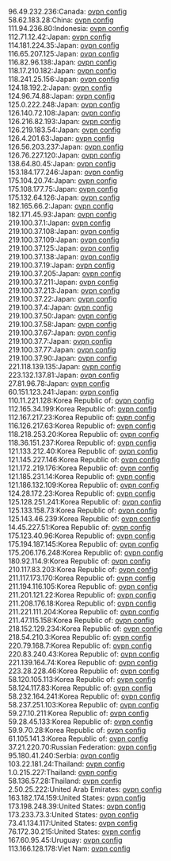 96.49.232.236:Canada: [ovpn config](vpn/96_49_232_236.ovpn)  
58.62.183.28:China: [ovpn config](vpn/58_62_183_28.ovpn)  
111.94.236.80:Indonesia: [ovpn config](vpn/111_94_236_80.ovpn)  
112.71.12.42:Japan: [ovpn config](vpn/112_71_12_42.ovpn)  
114.181.224.35:Japan: [ovpn config](vpn/114_181_224_35.ovpn)  
116.65.207.125:Japan: [ovpn config](vpn/116_65_207_125.ovpn)  
116.82.96.138:Japan: [ovpn config](vpn/116_82_96_138.ovpn)  
118.17.210.182:Japan: [ovpn config](vpn/118_17_210_182.ovpn)  
118.241.25.156:Japan: [ovpn config](vpn/118_241_25_156.ovpn)  
124.18.192.2:Japan: [ovpn config](vpn/124_18_192_2.ovpn)  
124.96.74.88:Japan: [ovpn config](vpn/124_96_74_88.ovpn)  
125.0.222.248:Japan: [ovpn config](vpn/125_0_222_248.ovpn)  
126.140.72.108:Japan: [ovpn config](vpn/126_140_72_108.ovpn)  
126.216.82.193:Japan: [ovpn config](vpn/126_216_82_193.ovpn)  
126.219.183.54:Japan: [ovpn config](vpn/126_219_183_54.ovpn)  
126.4.201.63:Japan: [ovpn config](vpn/126_4_201_63.ovpn)  
126.56.203.237:Japan: [ovpn config](vpn/126_56_203_237.ovpn)  
126.76.227.120:Japan: [ovpn config](vpn/126_76_227_120.ovpn)  
138.64.80.45:Japan: [ovpn config](vpn/138_64_80_45.ovpn)  
153.184.177.246:Japan: [ovpn config](vpn/153_184_177_246.ovpn)  
175.104.20.74:Japan: [ovpn config](vpn/175_104_20_74.ovpn)  
175.108.177.75:Japan: [ovpn config](vpn/175_108_177_75.ovpn)  
175.132.64.126:Japan: [ovpn config](vpn/175_132_64_126.ovpn)  
182.165.66.2:Japan: [ovpn config](vpn/182_165_66_2.ovpn)  
182.171.45.93:Japan: [ovpn config](vpn/182_171_45_93.ovpn)  
219.100.37.1:Japan: [ovpn config](vpn/219_100_37_1.ovpn)  
219.100.37.108:Japan: [ovpn config](vpn/219_100_37_108.ovpn)  
219.100.37.109:Japan: [ovpn config](vpn/219_100_37_109.ovpn)  
219.100.37.125:Japan: [ovpn config](vpn/219_100_37_125.ovpn)  
219.100.37.138:Japan: [ovpn config](vpn/219_100_37_138.ovpn)  
219.100.37.19:Japan: [ovpn config](vpn/219_100_37_19.ovpn)  
219.100.37.205:Japan: [ovpn config](vpn/219_100_37_205.ovpn)  
219.100.37.211:Japan: [ovpn config](vpn/219_100_37_211.ovpn)  
219.100.37.213:Japan: [ovpn config](vpn/219_100_37_213.ovpn)  
219.100.37.22:Japan: [ovpn config](vpn/219_100_37_22.ovpn)  
219.100.37.4:Japan: [ovpn config](vpn/219_100_37_4.ovpn)  
219.100.37.50:Japan: [ovpn config](vpn/219_100_37_50.ovpn)  
219.100.37.58:Japan: [ovpn config](vpn/219_100_37_58.ovpn)  
219.100.37.67:Japan: [ovpn config](vpn/219_100_37_67.ovpn)  
219.100.37.7:Japan: [ovpn config](vpn/219_100_37_7.ovpn)  
219.100.37.77:Japan: [ovpn config](vpn/219_100_37_77.ovpn)  
219.100.37.90:Japan: [ovpn config](vpn/219_100_37_90.ovpn)  
221.118.139.135:Japan: [ovpn config](vpn/221_118_139_135.ovpn)  
223.132.137.81:Japan: [ovpn config](vpn/223_132_137_81.ovpn)  
27.81.96.78:Japan: [ovpn config](vpn/27_81_96_78.ovpn)  
60.151.123.241:Japan: [ovpn config](vpn/60_151_123_241.ovpn)  
110.11.221.128:Korea Republic of: [ovpn config](vpn/110_11_221_128.ovpn)  
112.165.34.199:Korea Republic of: [ovpn config](vpn/112_165_34_199.ovpn)  
112.167.217.23:Korea Republic of: [ovpn config](vpn/112_167_217_23.ovpn)  
116.126.217.63:Korea Republic of: [ovpn config](vpn/116_126_217_63.ovpn)  
118.218.253.20:Korea Republic of: [ovpn config](vpn/118_218_253_20.ovpn)  
118.36.151.237:Korea Republic of: [ovpn config](vpn/118_36_151_237.ovpn)  
121.133.212.40:Korea Republic of: [ovpn config](vpn/121_133_212_40.ovpn)  
121.145.227.146:Korea Republic of: [ovpn config](vpn/121_145_227_146.ovpn)  
121.172.219.176:Korea Republic of: [ovpn config](vpn/121_172_219_176.ovpn)  
121.185.231.14:Korea Republic of: [ovpn config](vpn/121_185_231_14.ovpn)  
121.186.132.109:Korea Republic of: [ovpn config](vpn/121_186_132_109.ovpn)  
124.28.172.23:Korea Republic of: [ovpn config](vpn/124_28_172_23.ovpn)  
125.128.251.241:Korea Republic of: [ovpn config](vpn/125_128_251_241.ovpn)  
125.133.158.73:Korea Republic of: [ovpn config](vpn/125_133_158_73.ovpn)  
125.143.46.239:Korea Republic of: [ovpn config](vpn/125_143_46_239.ovpn)  
14.45.227.51:Korea Republic of: [ovpn config](vpn/14_45_227_51.ovpn)  
175.123.40.96:Korea Republic of: [ovpn config](vpn/175_123_40_96.ovpn)  
175.194.187.145:Korea Republic of: [ovpn config](vpn/175_194_187_145.ovpn)  
175.206.176.248:Korea Republic of: [ovpn config](vpn/175_206_176_248.ovpn)  
180.92.114.9:Korea Republic of: [ovpn config](vpn/180_92_114_9.ovpn)  
210.117.83.203:Korea Republic of: [ovpn config](vpn/210_117_83_203.ovpn)  
211.117.173.170:Korea Republic of: [ovpn config](vpn/211_117_173_170.ovpn)  
211.194.116.105:Korea Republic of: [ovpn config](vpn/211_194_116_105.ovpn)  
211.201.121.22:Korea Republic of: [ovpn config](vpn/211_201_121_22.ovpn)  
211.208.176.18:Korea Republic of: [ovpn config](vpn/211_208_176_18.ovpn)  
211.221.111.204:Korea Republic of: [ovpn config](vpn/211_221_111_204.ovpn)  
211.47.115.158:Korea Republic of: [ovpn config](vpn/211_47_115_158.ovpn)  
218.152.129.234:Korea Republic of: [ovpn config](vpn/218_152_129_234.ovpn)  
218.54.210.3:Korea Republic of: [ovpn config](vpn/218_54_210_3.ovpn)  
220.79.168.7:Korea Republic of: [ovpn config](vpn/220_79_168_7.ovpn)  
220.83.240.43:Korea Republic of: [ovpn config](vpn/220_83_240_43.ovpn)  
221.139.164.74:Korea Republic of: [ovpn config](vpn/221_139_164_74.ovpn)  
223.28.228.46:Korea Republic of: [ovpn config](vpn/223_28_228_46.ovpn)  
58.120.105.113:Korea Republic of: [ovpn config](vpn/58_120_105_113.ovpn)  
58.124.117.83:Korea Republic of: [ovpn config](vpn/58_124_117_83.ovpn)  
58.232.164.241:Korea Republic of: [ovpn config](vpn/58_232_164_241.ovpn)  
58.237.251.103:Korea Republic of: [ovpn config](vpn/58_237_251_103.ovpn)  
59.27.10.211:Korea Republic of: [ovpn config](vpn/59_27_10_211.ovpn)  
59.28.45.133:Korea Republic of: [ovpn config](vpn/59_28_45_133.ovpn)  
59.9.70.28:Korea Republic of: [ovpn config](vpn/59_9_70_28.ovpn)  
61.105.141.3:Korea Republic of: [ovpn config](vpn/61_105_141_3.ovpn)  
37.21.220.70:Russian Federation: [ovpn config](vpn/37_21_220_70.ovpn)  
95.180.41.240:Serbia: [ovpn config](vpn/95_180_41_240.ovpn)  
103.22.181.24:Thailand: [ovpn config](vpn/103_22_181_24.ovpn)  
1.0.215.227:Thailand: [ovpn config](vpn/1_0_215_227.ovpn)  
58.136.57.28:Thailand: [ovpn config](vpn/58_136_57_28.ovpn)  
2.50.25.222:United Arab Emirates: [ovpn config](vpn/2_50_25_222.ovpn)  
163.182.174.159:United States: [ovpn config](vpn/163_182_174_159.ovpn)  
173.198.248.39:United States: [ovpn config](vpn/173_198_248_39.ovpn)  
173.233.73.3:United States: [ovpn config](vpn/173_233_73_3.ovpn)  
73.41.134.117:United States: [ovpn config](vpn/73_41_134_117.ovpn)  
76.172.30.215:United States: [ovpn config](vpn/76_172_30_215.ovpn)  
167.60.95.45:Uruguay: [ovpn config](vpn/167_60_95_45.ovpn)  
113.166.128.178:Viet Nam: [ovpn config](vpn/113_166_128_178.ovpn)  
